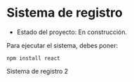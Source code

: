 <h1>Sistema de registro</h1>

- Estado del proyecto: En construcción.

Para ejecutar el sistema, debes poner:
 
 ```npm install react```

Sistema de registro 2
